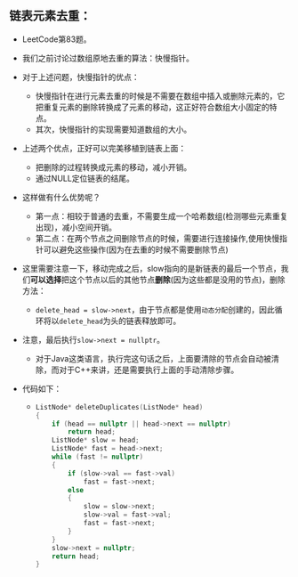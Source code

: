 ## 链表元素去重：

- LeetCode第83题。

- 我们之前讨论过数组原地去重的算法：快慢指针。

- 对于上述问题，快慢指针的优点：
  - 快慢指针在进行元素去重的时候是不需要在数组中插入或删除元素的，它把重复元素的删除转换成了元素的移动，这正好符合数组大小固定的特点。
  - 其次，快慢指针的实现需要知道数组的大小。

- 上述两个优点，正好可以完美移植到链表上面：
  - 把删除的过程转换成元素的移动，减小开销。
  - 通过NULL定位链表的结尾。

- 这样做有什么优势呢？
  - 第一点：相较于普通的去重，不需要生成一个哈希数组(检测哪些元素重复出现)，减小空间开销。
  - 第二点：在两个节点之间删除节点的时候，需要进行连接操作,使用快慢指针可以避免这些操作(因为在去重的时候不需要删除节点)

- 这里需要注意一下，移动完成之后，slow指向的是新链表的最后一个节点，我们**可以选择**把这个节点以后的其他节点**删除**(因为这些都是没用的节点)，删除方法：

  - ``delete_head = slow->next``，由于节点都是使用``动态分配``创建的，因此循环将以``delete_head``为头的链表释放即可。

- 注意，最后执行``slow->next = nullptr``。

  - 对于Java这类语言，执行完这句话之后，上面要清除的节点会自动被清除，而对于C++来讲，还是需要执行上面的手动清除步骤。

- 代码如下：

  - ```cpp
    ListNode* deleteDuplicates(ListNode* head)
    {
        if (head == nullptr || head->next == nullptr)
            return head;
        ListNode* slow = head;
        ListNode* fast = head->next;
        while (fast != nullptr)
        {
            if (slow->val == fast->val)
                fast = fast->next;
            else
            {
                slow = slow->next;
                slow->val = fast->val;
                fast = fast->next;
            }
        }
        slow->next = nullptr;
        return head;
    }

